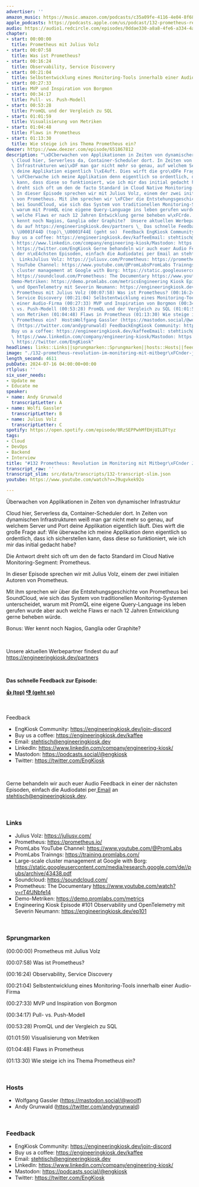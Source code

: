 ```yaml
---
advertiser: ''
amazon_music: https://music.amazon.com/podcasts/c35a09fe-4116-4e04-8f68-77d61b112e46/episodes/49dd37ed-872e-421f-b85a-c2f62145e38f/engineering-kiosk-132-prometheus-revolution-im-monitoring-mit-mitbegr%C3%BCnder-julius-volz
apple_podcasts: https://podcasts.apple.com/us/podcast/132-prometheus-revolution-im-monitoring-mit-mitbegr%C3%BCnder/id1603082924?i=1000662365264&uo=4
audio: https://audio1.redcircle.com/episodes/0ddae330-a8a8-4fe6-a334-4a50199531c1/stream.mp3
chapter:
- start: 00:00:00
  title: Prometheus mit Julius Volz
- start: 00:07:58
  title: Was ist Prometheus?
- start: 00:16:24
  title: Observability, Service Discovery
- start: 00:21:04
  title: Selbstentwicklung eines Monitoring-Tools innerhalb einer Audio-Firma
- start: 00:27:33
  title: MVP und Inspiration von Borgmon
- start: 00:34:17
  title: Pull- vs. Push-Modell
- start: 00:53:28
  title: PromQL und der Vergleich zu SQL
- start: 01:01:59
  title: Visualisierung von Metriken
- start: 01:04:48
  title: Flaws in Prometheus
- start: 01:13:30
  title: Wie steige ich ins Thema Prometheus ein?
deezer: https://www.deezer.com/episode/651867812
description: "\xDCberwachen von Applikationen in Zeiten von dynamischer Infrastruktur\
  \ Cloud hier, Serverless da, Container-Scheduler dort. In Zeiten von dynamischen\
  \ Infrastrukturen wei\xDF man gar nicht mehr so genau, auf welchem Server und Port\
  \ deine Applikation eigentlich l\xE4uft. Dies wirft die gro\xDFe Frage auf: Wie\
  \ \xFCberwache ich meine Applikation denn eigentlich so ordentlich, dass ich sicherstellen\
  \ kann, dass diese so funktioniert, wie ich mir das initial gedacht habe? Die Antwort\
  \ dreht sich oft um den de facto Standard im Cloud Native Monitoring-Segment: Prometheus.\
  \ In dieser Episode sprechen wir mit Julius Volz, einem der zwei initialen Autoren\
  \ von Prometheus. Mit ihm sprechen wir \xFCber die Entstehungsgeschichte von Prometheus\
  \ bei SoundCloud, wie sich das System von traditionellen Monitoring-Systemen unterscheidet,\
  \ warum mit PromQL eine eigene Query-Language ins leben gerufen wurde aber auch\
  \ welche Flaws er nach 12 Jahren Entwicklung gerne beheben w\xFCrde. Bonus: Wer\
  \ kennt noch Nagios, Ganglia oder Graphite?  Unsere aktuellen Werbepartner findest\
  \ du auf https://engineeringkiosk.dev/partners \_ Das schnelle Feedback zur Episode:\
  \ \U0001F44D (top)\_\U0001F44E (geht so)  Feedback EngKiosk Community: https://engineeringkiosk.dev/join-discord\_\
  Buy us a coffee: https://engineeringkiosk.dev/kaffeeEmail: stehtisch@engineeringkiosk.devLinkedIn:\
  \ https://www.linkedin.com/company/engineering-kiosk/Mastodon: https://podcasts.social/@engkioskTwitter:\
  \ https://twitter.com/EngKiosk Gerne behandeln wir auch euer Audio Feedback in einer\
  \ der n\xE4chsten Episoden, einfach die Audiodatei per Email an stehtisch@engineeringkiosk.dev.\
  \  LinksJulius Volz: https://juliusv.com/Prometheus: https://prometheus.io/PromLabs\
  \ YouTube Channel: https://www.youtube.com/@PromLabsPromLabs Trainngs: https://training.promlabs.com/Large-scale\
  \ cluster management at Google with Borg: https://static.googleusercontent.com/media/research.google.com/de//pubs/archive/43438.pdfSoundcloud:\
  \ https://soundcloud.com/Prometheus: The Documentary https://www.youtube.com/watch?v=rT4fJNbfe14\_\
  Demo-Metriken: https://demo.promlabs.com/metricsEngineering Kiosk Episode #101 Observability\
  \ und OpenTelemetry mit Severin Neumann: https://engineeringkiosk.dev/ep101 Sprungmarken(00:00:00)\
  \ Prometheus mit Julius Volz (00:07:58) Was ist Prometheus? (00:16:24) Observability,\
  \ Service Discovery (00:21:04) Selbstentwicklung eines Monitoring-Tools innerhalb\
  \ einer Audio-Firma (00:27:33) MVP und Inspiration von Borgmon (00:34:17) Pull-\
  \ vs. Push-Modell (00:53:28) PromQL und der Vergleich zu SQL (01:01:59) Visualisierung\
  \ von Metriken (01:04:48) Flaws in Prometheus (01:13:30) Wie steige ich ins Thema\
  \ Prometheus ein?  HostsWolfgang Gassler (https://mastodon.social/@woolf)Andy Grunwald\
  \ (https://twitter.com/andygrunwald) FeedbackEngKiosk Community: https://engineeringkiosk.dev/join-discord\_\
  Buy us a coffee: https://engineeringkiosk.dev/kaffeeEmail: stehtisch@engineeringkiosk.devLinkedIn:\
  \ https://www.linkedin.com/company/engineering-kiosk/Mastodon: https://podcasts.social/@engkioskTwitter:\
  \ https://twitter.com/EngKiosk"
headlines: links::Links||sprungmarken::Sprungmarken||hosts::Hosts||feedback::Feedback
image: "./132-prometheus-revolution-im-monitoring-mit-mitbegr\xFCnder-julius-volz.jpg"
length_second: 4611
pubDate: 2024-07-16 04:00:00+00:00
rtlplus: ''
six_user_needs:
- Update me
- Educate me
speaker:
- name: Andy Grunwald
  transcriptLetter: A
- name: Wolfi Gassler
  transcriptLetter: B
- name: Julius Volz
  transcriptLetter: C
spotify: https://open.spotify.com/episode/0RzSEPPwhMfEHjUILDTtyz
tags:
- Cloud
- DevOps
- Backend
- Interview
title: "#132 Prometheus: Revolution im Monitoring mit Mitbegr\xFCnder Julius Volz"
transcript_raw: ''
transcript_slim: src/data/transcripts/132-transcript-slim.json
youtube: https://www.youtube.com/watch?v=J9ugvkek92o

---
```

<p>Überwachen von Applikationen in Zeiten von dynamischer Infrastruktur</p><p>Cloud hier, Serverless da, Container-Scheduler dort. In Zeiten von dynamischen Infrastrukturen weiß man gar nicht mehr so genau, auf welchem Server und Port deine Applikation eigentlich läuft. Dies wirft die große Frage auf: Wie überwache ich meine Applikation denn eigentlich so ordentlich, dass ich sicherstellen kann, dass diese so funktioniert, wie ich mir das initial gedacht habe?</p><p>Die Antwort dreht sich oft um den de facto Standard im Cloud Native Monitoring-Segment: Prometheus.</p><p>In dieser Episode sprechen wir mit Julius Volz, <span>einem der zwei initialen Autoren</span> von Prometheus.</p><p>Mit ihm sprechen wir über die Entstehungsgeschichte von Prometheus bei SoundCloud, wie sich das System von traditionellen Monitoring-Systemen unterscheidet, warum mit PromQL eine eigene Query-Language ins leben gerufen wurde aber auch welche Flaws er nach 12 Jahren Entwicklung gerne beheben würde.</p><p>Bonus: Wer kennt noch Nagios, Ganglia oder Graphite?</p><p><br></p><p>Unsere aktuellen Werbepartner findest du auf <a href="https://engineeringkiosk.dev/partners">https://engineeringkiosk.dev/partners</a></p><p> </p><p><strong>Das schnelle Feedback zur Episode:</strong></p><p><a href="https://api.openpodcast.dev/feedback/132/upvote" rel="nofollow"><strong>👍 (top)</strong></a><strong> </strong><a href="https://api.openpodcast.dev/feedback/132/downvote" rel="nofollow"><strong>👎 (geht so)</strong></a></p><p><br></p><p>Feedback</p><ul><li>EngKiosk Community: <a href="https://engineeringkiosk.dev/join-discord">https://engineeringkiosk.dev/join-discord</a> </li><li>Buy us a coffee: <a href="https://engineeringkiosk.dev/kaffee">https://engineeringkiosk.dev/kaffee</a></li><li>Email: <a href="mailto:stehtisch@engineeringkiosk.dev" rel="nofollow">stehtisch@engineeringkiosk.dev</a></li><li>LinkedIn: <a href="https://www.linkedin.com/company/engineering-kiosk/" rel="nofollow">https://www.linkedin.com/company/engineering-kiosk/</a></li><li>Mastodon: <a href="https://podcasts.social/@engkiosk" rel="nofollow">https://podcasts.social/@engkiosk</a></li><li>Twitter: <a href="https://twitter.com/EngKiosk" rel="nofollow">https://twitter.com/EngKiosk</a></li></ul><p><br></p><p>Gerne behandeln wir auch euer Audio Feedback in einer der nächsten Episoden, einfach die Audiodatei per<a href="https://engineeringkiosk.dev/kontakt/"> Email</a> an <a href="mailto:stehtisch@engineeringkiosk.dev" rel="nofollow">stehtisch@engineeringkiosk.dev</a>.</p><p><br></p><h3 id="links">Links</h3><ul><li>Julius Volz: <a href="https://juliusv.com/" rel="nofollow">https://juliusv.com/</a></li><li>Prometheus: <a href="https://prometheus.io/" rel="nofollow">https://prometheus.io/</a></li><li>PromLabs YouTube Channel: <a href="https://www.youtube.com/@PromLabs" rel="nofollow">https://www.youtube.com/@PromLabs</a></li><li>PromLabs Trainngs: <a href="https://training.promlabs.com/" rel="nofollow">https://training.promlabs.com/</a></li><li>Large-scale cluster management at Google with Borg: <a href="https://static.googleusercontent.com/media/research.google.com/de//pubs/archive/43438.pdf" rel="nofollow">https://static.googleusercontent.com/media/research.google.com/de//pubs/archive/43438.pdf</a></li><li>Soundcloud: <a href="https://soundcloud.com/" rel="nofollow">https://soundcloud.com/</a></li><li>Prometheus: The Documentary <a href="https://www.youtube.com/watch?v=rT4fJNbfe14" rel="nofollow">https://www.youtube.com/watch?v=rT4fJNbfe14</a> </li><li>Demo-Metriken: <a href="https://demo.promlabs.com/metrics" rel="nofollow">https://demo.promlabs.com/metrics</a></li><li>Engineering Kiosk Episode #101 Observability und OpenTelemetry mit Severin Neumann: <a href="https://engineeringkiosk.dev/ep101">https://engineeringkiosk.dev/ep101</a></li></ul><p><br></p><h3 id="sprungmarken">Sprungmarken</h3><p>(00:00:00) Prometheus mit Julius Volz</p><p>(00:07:58) Was ist Prometheus?</p><p>(00:16:24) Observability, Service Discovery</p><p>(00:21:04) Selbstentwicklung eines Monitoring-Tools innerhalb einer Audio-Firma</p><p>(00:27:33) MVP und Inspiration von Borgmon</p><p>(00:34:17) Pull- vs. Push-Modell</p><p>(00:53:28) PromQL und der Vergleich zu SQL</p><p>(01:01:59) Visualisierung von Metriken</p><p>(01:04:48) Flaws in Prometheus</p><p>(01:13:30) Wie steige ich ins Thema Prometheus ein?</p><p><br></p><h3 id="hosts">Hosts</h3><ul><li>Wolfgang Gassler (<a href="https://mastodon.social/@woolf" rel="nofollow">https://mastodon.social/@woolf</a>)</li><li>Andy Grunwald (<a href="https://twitter.com/andygrunwald" rel="nofollow">https://twitter.com/andygrunwald</a>)</li></ul><p><br></p><h3 id="feedback">Feedback</h3><ul><li>EngKiosk Community: <a href="https://engineeringkiosk.dev/join-discord">https://engineeringkiosk.dev/join-discord</a> </li><li>Buy us a coffee: <a href="https://engineeringkiosk.dev/kaffee">https://engineeringkiosk.dev/kaffee</a></li><li>Email: <a href="mailto:stehtisch@engineeringkiosk.dev" rel="nofollow">stehtisch@engineeringkiosk.dev</a></li><li>LinkedIn: <a href="https://www.linkedin.com/company/engineering-kiosk/" rel="nofollow">https://www.linkedin.com/company/engineering-kiosk/</a></li><li>Mastodon: <a href="https://podcasts.social/@engkiosk" rel="nofollow">https://podcasts.social/@engkiosk</a></li><li>Twitter: <a href="https://twitter.com/EngKiosk" rel="nofollow">https://twitter.com/EngKiosk</a></li></ul>